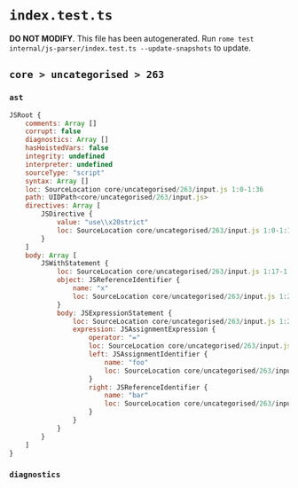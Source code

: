 # `index.test.ts`

**DO NOT MODIFY**. This file has been autogenerated. Run `rome test internal/js-parser/index.test.ts --update-snapshots` to update.

## `core > uncategorised > 263`

### `ast`

```javascript
JSRoot {
	comments: Array []
	corrupt: false
	diagnostics: Array []
	hasHoistedVars: false
	integrity: undefined
	interpreter: undefined
	sourceType: "script"
	syntax: Array []
	loc: SourceLocation core/uncategorised/263/input.js 1:0-1:36
	path: UIDPath<core/uncategorised/263/input.js>
	directives: Array [
		JSDirective {
			value: "use\\x20strict"
			loc: SourceLocation core/uncategorised/263/input.js 1:0-1:16
		}
	]
	body: Array [
		JSWithStatement {
			loc: SourceLocation core/uncategorised/263/input.js 1:17-1:36
			object: JSReferenceIdentifier {
				name: "x"
				loc: SourceLocation core/uncategorised/263/input.js 1:23-1:24 (x)
			}
			body: JSExpressionStatement {
				loc: SourceLocation core/uncategorised/263/input.js 1:26-1:36
				expression: JSAssignmentExpression {
					operator: "="
					loc: SourceLocation core/uncategorised/263/input.js 1:26-1:35
					left: JSAssignmentIdentifier {
						name: "foo"
						loc: SourceLocation core/uncategorised/263/input.js 1:26-1:29 (foo)
					}
					right: JSReferenceIdentifier {
						name: "bar"
						loc: SourceLocation core/uncategorised/263/input.js 1:32-1:35 (bar)
					}
				}
			}
		}
	]
}
```

### `diagnostics`

```

```
